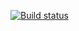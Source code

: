 [![Build status](https://ci.appveyor.com/api/projects/status/1argd6y2mal4uea0?svg=true)](https://ci.appveyor.com/project/TLyzlova/ci)
